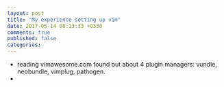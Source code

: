 ```yaml
---
layout: post
title: "My experience setting up vim"
date: 2017-05-14 00:13:33 +0530
comments: true
published: false
categories: 
---
```

- reading vimawesome.com found out about 4 plugin managers: vundle, neobundle, vimplug, pathogen.
- 

